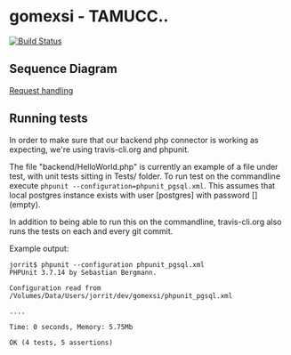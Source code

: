 gomexsi - TAMUCC..
=======

[![Build Status](https://travis-ci.org/jhpoelen/gomexsi.png)](https://travis-ci.org/jhpoelen/gomexsi)

## Sequence Diagram

[Request handling](http://www.websequencediagrams.com/?lz=dGl0bGUgaW52b2tpbmcgYSB0cm9waGljIHNlcnZpY2UKClVJLT5SZXF1ZXN0SGFuZGxlcjogaHR0cCBwb3N0IHIAFAYKABQOACAScGFyc2UAQAcAHBFGYWN0b3J5OiBjcmVhdGVTAHQHABAHLT4ACgcAGAgKABoHAIEGEgB2EQAxCWZpbmRQcmV5Rm9yUHJlZGF0b3IAgRMhAIEIBlJlc3BvbnNlAIFSEVVJAIF7DgAgBwo&s=napkin) 

## Running tests

In order to make sure that our backend php connector is working as expecting, we're using travis-cli.org and phpunit.

The file "backend/HelloWorld.php" is currently an example of a file under test, with unit tests sitting in Tests/ folder.  To run test on the commandline execute ```phpunit --configuration=phpunit_pgsql.xml```. This assumes that local postgres instance exists with user [postgres] with password [] (empty).  

In addition to being able to run this on the commandline, travis-cli.org also runs the tests on each and every git commit.

Example output:
```
jorrit$ phpunit --configuration phpunit_pgsql.xml 
PHPUnit 3.7.14 by Sebastian Bergmann.

Configuration read from /Volumes/Data/Users/jorrit/dev/gomexsi/phpunit_pgsql.xml

....

Time: 0 seconds, Memory: 5.75Mb

OK (4 tests, 5 assertions)
```

